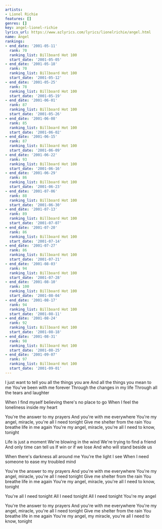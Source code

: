 ```yaml
---
artists:
- Lionel Richie
features: []
genres: []
key: angel-lionel-richie
lyrics_url: https://www.azlyrics.com/lyrics/lionelrichie/angel.html
name: Angel
rankings:
- end_date: '2001-05-11'
  rank: 70
  ranking_list: Billboard Hot 100
  start_date: '2001-05-05'
- end_date: '2001-05-18'
  rank: 70
  ranking_list: Billboard Hot 100
  start_date: '2001-05-12'
- end_date: '2001-05-25'
  rank: 78
  ranking_list: Billboard Hot 100
  start_date: '2001-05-19'
- end_date: '2001-06-01'
  rank: 87
  ranking_list: Billboard Hot 100
  start_date: '2001-05-26'
- end_date: '2001-06-08'
  rank: 85
  ranking_list: Billboard Hot 100
  start_date: '2001-06-02'
- end_date: '2001-06-15'
  rank: 87
  ranking_list: Billboard Hot 100
  start_date: '2001-06-09'
- end_date: '2001-06-22'
  rank: 93
  ranking_list: Billboard Hot 100
  start_date: '2001-06-16'
- end_date: '2001-06-29'
  rank: 86
  ranking_list: Billboard Hot 100
  start_date: '2001-06-23'
- end_date: '2001-07-06'
  rank: 88
  ranking_list: Billboard Hot 100
  start_date: '2001-06-30'
- end_date: '2001-07-13'
  rank: 89
  ranking_list: Billboard Hot 100
  start_date: '2001-07-07'
- end_date: '2001-07-20'
  rank: 86
  ranking_list: Billboard Hot 100
  start_date: '2001-07-14'
- end_date: '2001-07-27'
  rank: 86
  ranking_list: Billboard Hot 100
  start_date: '2001-07-21'
- end_date: '2001-08-03'
  rank: 94
  ranking_list: Billboard Hot 100
  start_date: '2001-07-28'
- end_date: '2001-08-10'
  rank: 100
  ranking_list: Billboard Hot 100
  start_date: '2001-08-04'
- end_date: '2001-08-17'
  rank: 94
  ranking_list: Billboard Hot 100
  start_date: '2001-08-11'
- end_date: '2001-08-24'
  rank: 92
  ranking_list: Billboard Hot 100
  start_date: '2001-08-18'
- end_date: '2001-08-31'
  rank: 98
  ranking_list: Billboard Hot 100
  start_date: '2001-08-25'
- end_date: '2001-09-07'
  rank: 97
  ranking_list: Billboard Hot 100
  start_date: '2001-09-01'
---
```


I just want to tell you all the things you are
And all the things you mean to me
You've been with me forever
Through the changes in my life
Through all the tears and laughter

When I find myself believing there's no place to go
When I feel the loneliness inside my heart

You're the answer to my prayers
And you're with me everywhere
You're my angel, miracle, you're all I need tonight
Give me shelter from the rain
You breathe life in me again
You're my angel, miracle, you're all I need to know, tonight

Life is just a moment
We're blowing in the wind
We're trying to find a friend
And only time can tell us
If win or if we lose
And who will stand beside us

When there's darkness all around me
You're the light I see
When I need someone to ease my troubled mind

You're the answer to my prayers
And you're with me everywhere
You're my angel, miracle, you're all I need tonight
Give me shelter from the rain
You breathe life in me again
You're my angel, miracle, you're all I need to know, tonight

You're all I need tonight
All I need tonight
All I need tonight
You're my angel

You're the answer to my prayers
And you're with me everywhere
You're my angel, miracle, you're all I need tonight
Give me shelter from the rain
You breathe life in me again
You're my angel, my miracle, you're all I need to know, tonight



